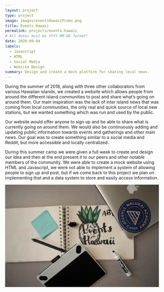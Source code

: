 ```yaml
---
layout: project
type: project
image: images/eventsHawaiiPromo.png
title: Events Hawaii
permalink: projects/events-hawaii
# All dates must be YYYY-MM-DD format!
date: 2020-09-04
labels:
  - Javascript
  - HTML
  - Social Media
  - Website Design
summary: Design and create a mock platform for sharing local news.
---
```


During the summer of 2018, along with three other collaborators from various Hawaiian islands, we created a website which allows people from around the different island 
communities to post and share what’s going on around them. Our main inspiration was the lack of inter island news that was coming from local communities, the only real and quick 
source of local new stations, but we wanted something which was run and used by the public. 

Our website would offer anyone to sign up and be able to share what is currently going on around them.  We would also be continuously adding and updating public information 
towards events and gatherings and other main news. Our goal was to create something similar to a social media and Reddit, but more accessible and locally centralized. 

During this summer camp we were given a full week to create and design our idea and then at the end present it to our peers and other notable members of the community. We were 
able to create a mock website using HTML and Javascript, we were not able to implement a system of allowing people to sign up and post, but if we come back to this project we plan 
on implementing that and a data system to store and easily access information. 


<img class="ui center floated rounded image" src="../images/eventsHawaiiPromo.jpg">

